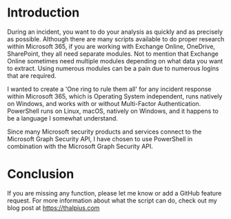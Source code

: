 # Introduction

During an incident, you want to do your analysis as quickly and as precisely as possible. Although there are many scripts available to do proper research within Microsoft 365, if you are working with Exchange Online, OneDrive, SharePoint, they all need separate modules. Not to mention that Exchange Online sometimes need multiple modules depending on what data you want to extract. Using numerous modules can be a pain due to numerous logins that are required.

I wanted to create a 'One ring to rule them all' for any incident response within Microsoft 365, which is Operating System independent, runs natively on Windows, and works with or without Multi-Factor Authentication. PowerShell runs on Linux, macOS, natively on Windows, and it happens to be a language I somewhat understand.

Since many Microsoft security products and services connect to the Microsoft Graph Security API, I have chosen to use PowerShell in combination with the Microsoft Graph Security API.

# Conclusion

If you are missing any function, please let me know or add a GitHub feature request. For more information about what the script can do, check out my blog post at https://thalpius.com
